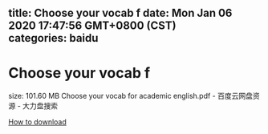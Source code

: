 
title: Choose your vocab f
date: Mon Jan 06 2020 17:47:56 GMT+0800 (CST)    
categories: baidu
---

# Choose your vocab f
size: 101.60 MB
 Choose your vocab for academic english.pdf - 百度云网盘资源 - 大力盘搜索
 

[How to download](https://bpcam.bemobtrk.com/go/2ceec3aa-1ca2-46d6-b9ff-aaa5c184517c?jno=1388)